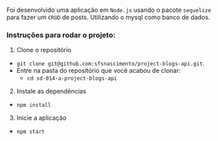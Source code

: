 Foi desenvolvido uma aplicação em `Node.js` usando o pacote `sequelize` para fazer um `CRUD` de posts. Utilizando o mysql como banco de dados.

### Instruções para rodar o projeto:

1. Clone o repositório
  * `git clone git@github.com:sfsnascimento/project-blogs-api.git`.
  * Entre na pasta do repositório que você acabou de clonar:
    * `cd sd-014-a-project-blogs-api`

2. Instale as dependências
  * `npm install`

3. Inicie a aplicação
  * `npm start`
 
